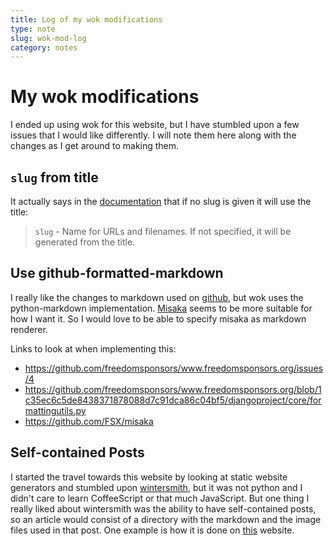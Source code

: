 ```yaml
---
title: Log of my wok modifications
type: note
slug: wok-mod-log
category: notes
---
```

My wok modifications
====================
I ended up using wok for this website, but I have stumbled upon a few issues that I would like differently.  I will note them here along with the changes as I get around to making them.

`slug` from title
-----------------
It actually says in the [documentation][wokdoc] that if no slug is given it will use the title:
> `slug` - Name for URLs and filenames. If not specified, it will be generated from the title.

Use github-formatted-markdown
-----------------------------
I really like the changes to markdown used on [github][], but wok uses the python-markdown implementation. [Misaka][] seems to be more suitable for how I want it. So I would love to be able to specify misaka as markdown renderer.

Links to look at when implementing this:

* https://github.com/freedomsponsors/www.freedomsponsors.org/issues/4
* https://github.com/freedomsponsors/www.freedomsponsors.org/blob/1c35ec6c5de8438371878088d7c91dca86c04bf5/djangoproject/core/formattingutils.py
* https://github.com/FSX/misaka


Self-contained Posts
--------------------
I started the travel towards this website by looking at static website generators and stumbled upon [wintersmith][], but it was not python and I didn't care to learn CoffeeScript or that much JavaScript. But one thing I really liked about wintersmith was the ability to have self-contained posts, so an article would consist of a directory with the markdown and the image files used in that post. One example is how it is done on [this][katzki] website.

[wokdoc]: http://wok.mythmon.com/docs/content/
[github]: https://github.com
[misaka]: http://misaka.61924.nl/
[wintersmith]: https://github.com/jnordberg/wintersmith
[katzki]: https://github.com/ro-ka/ro-ka.github.io
